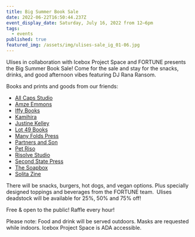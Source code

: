 ```yaml
---
title: Big Summer Book Sale
date: 2022-06-22T16:50:44.237Z
event_display_date: Saturday, July 16, 2022 from 12–6pm
tags:
  - events
published: true
featured_img: /assets/img/ulises-sale_ig_01-06.jpg
---
```


Ulises in collaboration with Icebox Project Space and FORTUNE presents the Big Summer Book Sale! Come for the sale and stay for the snacks, drinks, and good afternoon vibes featuring DJ Rana Ransom.

Books and prints and goods from our friends:

- [All Caps Studio](https://www.allcapstudio.com/)
- [Amze Emmons](https://www.amzeemmons.com/new-page)
- [Iffy Books](https://iffybooks.net/)
- [Kamihira](https://www.instagram.com/kamihira.us/?hl=en)
- [Justine Kelley](https://www.justine-kelley.com/)
- [Lot 49 Books](https://lotfortynine.com/)
- [Many Folds Press](https://printingfortunes.info/)
- [Partners and Son](https://www.partnersandson.com/shop-1)
- [Pet Riso](https://www.instagram.com/pet_riso/?hl=en)
- [Risolve Studio](https://risolvestudio.com/)
- [Second State Press](https://www.secondstatepress.org/)
- [The Soapbox](https://www.phillysoapbox.org/)
- [Solita Zine](https://www.instagram.com/solitazine/?hl=en)

There will be snacks, burgers, hot dogs, and vegan options. Plus specially designed toppings and beverages from the FORTUNE team.  Ulises deadstock will be available for 25%, 50% and 75% off!

Free & open to the public! Raffle every hour!

Please note: Food and drink will be served outdoors. Masks are requested while indoors. Icebox Project Space is ADA accessible.
